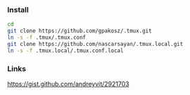 ### Install
```sh
cd
git clone https://github.com/gpakosz/.tmux.git
ln -s -f .tmux/.tmux.conf
git clone https://github.com/nascarsayan/.tmux.local.git
ln -s -f .tmux.local/.tmux.conf.local
```

### Links
https://gist.github.com/andreyvit/2921703
